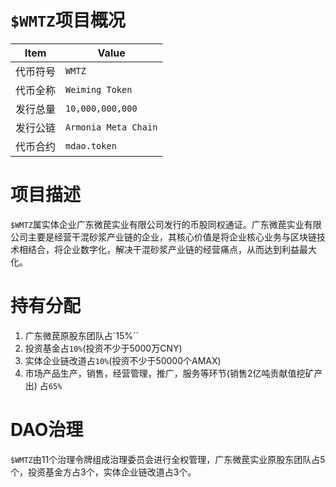 # `$WMTZ`项目概况

|Item | Value|
|--|--|
| 代币符号 | `WMTZ` |
| 代币全称 | `Weiming Token` |
| 发行总量 | `10,000,000,000` |
| 发行公链 | `Armonia Meta Chain`|
| 代币合约 | `mdao.token` |

# 项目描述

`$WMTZ`属实体企业广东微苠实业有限公司发行的币股同权通证。广东微苠实业有限公司主要是经营干混砂浆产业链的企业，其核心价值是将企业核心业务与区块链技术相结合，将企业数字化，解决干混砂浆产业链的经营痛点，从而达到利益最大化。


# 持有分配

1. 广东微苠原股东团队占`15%``
1. 投资基金占`10%`(投资不少于5000万CNY)
1. 实体企业链改道占`10%`(投资不少于50000个AMAX)
1. 市场产品生产，销售，经营管理，推广，服务等环节(销售2亿吨贡献值挖矿产出) 占`65%`

# DAO治理

`$WMTZ`由11个治理令牌组成治理委员会进行全权管理，广东微苠实业原股东团队占5个，投资基金方占3个，实体企业链改道占3个。